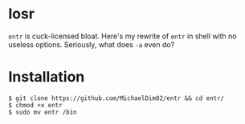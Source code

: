 # losr
`entr` is cuck-licensed bloat. Here's my rewrite of `entr` in shell with no useless options. Seriously, what does `-a` even do?

# Installation
```
$ git clone https://github.com/MichaelDim02/entr && cd entr/
$ chmod +x entr
$ sudo mv entr /bin
```
